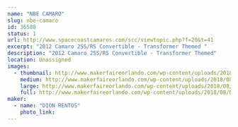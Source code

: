 ```yaml
---
name: "NBE CAMARO"
slug: nbe-camaro
id: 36588
status: 1
url: http://www.spacecoastcamaros.com/scc/viewtopic.php?f=20&t=41
excerpt: "2012 Camaro 2SS/RS Convertible - Transformer Themed "
description: "2012 Camaro 2SS/RS Convertible - Transformer Themed"
location: Unassigned
images:
  - thumbnail: http://www.makerfaireorlando.com/wp-content/uploads/2018/08/NBECAMARO8.jpg
    medium: http://www.makerfaireorlando.com/wp-content/uploads/2018/08/NBECAMARO8.jpg
    large: http://www.makerfaireorlando.com/wp-content/uploads/2018/08/NBECAMARO8.jpg
    full: http://www.makerfaireorlando.com/wp-content/uploads/2018/08/NBECAMARO8.jpg
maker:
  - name: "DION RENTOS"
    photo_link: 
---
```

